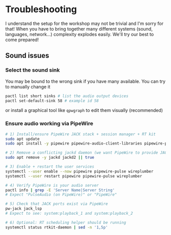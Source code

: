 # Troubleshooting

I understand the setup for the workshop may not be trivial and I'm sorry for that! When you have to bring together many different systems (sound, languages, network...) complexity explodes easily. We'll try our best to come prepared!

## Sound issues

### Select the sound sink

You may be bound to the wrong sink if you have many available. You can try to manually change it

``` bash
pactl list short sinks # list the audio output devices
pactl set-default-sink 58 # example id 58
```

or install a graphical tool like `qpwgraph` to edit them visually (recommended)

### Ensure audio working via PipeWire

``` bash
# 1) Install/ensure PipeWire JACK stack + session manager + RT kit
sudo apt update
sudo apt install -y pipewire pipewire-audio-client-libraries pipewire-pulse pipewire-jack wireplumber rtkit

# 2) Remove a conflicting jackd daemon (we want PipeWire to provide JACK)
sudo apt remove -y jackd jackd2 || true

# 3) Enable + restart the user services
systemctl --user enable --now pipewire pipewire-pulse wireplumber
systemctl --user restart pipewire pipewire-pulse wireplumber

# 4) Verify PipeWire is your audio server
pactl info | grep -E 'Server Name|Server String'
# Expect "PulseAudio (on PipeWire)" or "PipeWire"

# 5) Check that JACK ports exist via PipeWire
pw-jack jack_lsp
# Expect to see: system:playback_1 and system:playback_2

# 6) Optional: RT scheduling helper should be running
systemctl status rtkit-daemon | sed -n '1,5p'
```
